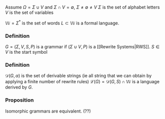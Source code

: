 Assume $\Omega=\Sigma \cup V$ and $\Sigma\cap V=\emptyset$, $\Sigma \neq \emptyset \neq V$
$\Sigma$ is the set of alphabet letters
$V$ is the set of variables

$\mathbb{W}=\Sigma ^{*}$ is the set of words
$L\subset \mathbb{W}$ is a formal language.
### Definition
$G=(\Sigma,V,S,P)$ is a grammar if $(\Sigma\cup V,P)$ is a [[Rewrite Systems|RWS]].
$S\in V$ is the start symbol

### Definition
$\mathcal{D}(G,\alpha)$ is the set of derivable strings (ie all string that we can obtain by applying a finite number of rewrite rules)
$\mathcal{L}(G)=\mathcal{D}(G,S)\cap \mathbb{W}$ is a language derived by $G$.

### Proposition
Isomorphic grammars are equivalent. (??)

